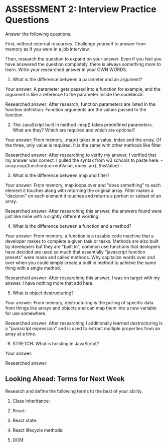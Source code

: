 # ASSESSMENT 2: Interview Practice Questions

Answer the following questions.

First, without external resources. Challenge yourself to answer from memory as if you were in a job interview.

Then, research the question to expand on your answer. Even if you feel you have answered the question completely, there is always something more to learn. Write your researched answer in your OWN WORDS.

1. What is the difference between a parameter and an argument?

  Your answer: A parameter gets passed into a function for example, and the argument is like a reference to the parameter inside the codeblock.

  Researched answer: After research, function parameters are listed in the function definition. Function arguments are the values passed to the function.



2. The JavaScript built in method .map() takes predefined parameters. What are they? Which are required and which are optional?

  Your answer: From memory, .map() takes in a value, index and the array. Of the three, only value is required. It is the same with other methods like filter.

  Researched answer: After researching to verify my answer, I verified that my answer was correct. I pulled the syntax from w3 schools to paste here. - array.map(function(currentValue, index, arr), thisValue) -



3. What is the difference between map and filter?

  Your answer: From memory, map loops over and "does something" to each element it touches along with returning the original array. Filter makes a "decision" on each element it touches and returns a portion or subset of an array.

  Researched answer: After researching this answer, the answers found were just like mine with a slightly different wording.



4. What is the difference between a function and a method?

  Your answer: From memory, a function is a rusable code machine that a developer makes to complete a given task or tasks. Methods are also built by developers but they are "built in", common use functions that devlopers have decided are used so much that essentially "javascript function presets" were made and called methods. Why capitalize words over and over when you could simply create a built in method to achieve the same thing with a single method.

  Researched answer: After researching this answer, I was on target with my answer. I have nothing more that add here.



5. What is object destructuring?

  Your answer: From memory, destructuring is the pulling of specific data from things like arrays and objects and can map them into a new variable for use somewhere.

  Researched answer: After researching I additionally learned destructuring is a "javascript expression" and is used to extract multiple properties from an array​ at a time.



6. STRETCH: What is hoisting in JavaScript?

  Your answer:

  Researched answer:



## Looking Ahead: Terms for Next Week

Research and define the following terms to the best of your ability.

1. Class Inheritance:

2. React:

3. React state:

4. React lifecycle methods:

5. DOM:

